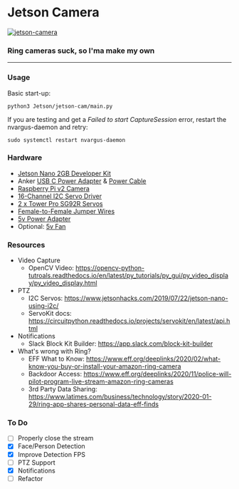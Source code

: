 # Jetson Camera

[![jetson-camera](https://assets.mofoprod.net/network/images/ring_banner.original.png)](https://www.eff.org/deeplinks/2020/02/what-know-you-buy-or-install-your-amazon-ring-camera)

### Ring cameras suck, so I'ma make my own

<hr>

### Usage

Basic start-up:

`python3 Jetson/jetson-cam/main.py`

If you are testing and get a *Failed to start CaptureSession* error, restart the nvargus-daemon and retry:

`sudo systemctl restart nvargus-daemon`


### Hardware

- [Jetson Nano 2GB Developer Kit](https://smile.amazon.com/NVIDIA-Jetson-Nano-2GB-Developer/dp/B08J157LHH)
- Anker [USB C Power Adapter](https://smile.amazon.com/gp/product/B0828WB2VR) & [Power Cable](https://smile.amazon.com/gp/product/B0832M47KX)
- [Raspberry Pi v2 Camera](https://smile.amazon.com/Raspberry-Pi-Camera-Module-Megapixel/dp/B01ER2SKFS)
- [16-Channel I2C Servo Driver](https://smile.amazon.com/gp/product/B014KTSMLA)
- [2 x Tower Pro SG92R Servos](https://smile.amazon.com/TowerPro-SG92R-Micro-Servo-pack/dp/B01CX63AOQ/)
- [Female-to-Female Jumper Wires](https://smile.amazon.com/gp/product/B01L5ULRUA)
- [5v Power Adapter](https://smile.amazon.com/BOLWEO-Universal-Connector-Household-Electronic/dp/B07QNTF9G8)
- Optional: [5v Fan](https://smile.amazon.com/dp/B07DXS86G7)


### Resources

- Video Capture
    - OpenCV Video: https://opencv-python-tutroals.readthedocs.io/en/latest/py_tutorials/py_gui/py_video_display/py_video_display.html
- PTZ
    - I2C Servos: https://www.jetsonhacks.com/2019/07/22/jetson-nano-using-i2c/
    - ServoKit docs: https://circuitpython.readthedocs.io/projects/servokit/en/latest/api.html
- Notifications
    - Slack Block Kit Builder: https://app.slack.com/block-kit-builder
- What's wrong with Ring?
    - EFF What to Know: https://www.eff.org/deeplinks/2020/02/what-know-you-buy-or-install-your-amazon-ring-camera
    - Backdoor Access: https://www.eff.org/deeplinks/2020/11/police-will-pilot-program-live-stream-amazon-ring-cameras
    - 3rd Party Data Sharing: https://www.latimes.com/business/technology/story/2020-01-29/ring-app-shares-personal-data-eff-finds
    

### To Do

- [ ] Properly close the stream
- [x] Face/Person Detection
- [x] Improve Detection FPS
- [ ] PTZ Support
- [x] Notifications
- [ ] Refactor